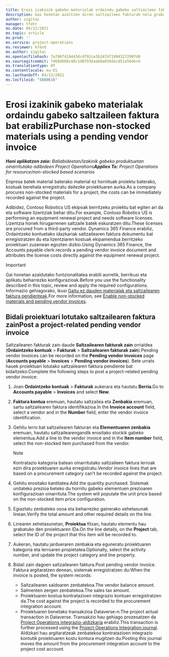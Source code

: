 ```yaml
---
title: Erosi izakinik gabeko materialak ordaindu gabeko saltzaileen faktura bat erabiliz
description: Gai honetan azaltzen diren saltzaileen fakturak nola grabatu azaltzen da.
author: sigitac
manager: tfehr
ms.date: 04/12/2021
ms.topic: article
ms.prod: ''
ms.service: project-operations
ms.reviewer: kfend
ms.author: sigitac
ms.openlocfilehash: 7a706f419443dcdf92ce3b247d719943272907d0
ms.sourcegitcommit: 7468d668c48c1d87934aab9a034decd51e56dec6
ms.translationtype: HT
ms.contentlocale: eu-ES
ms.lasthandoff: 04/13/2021
ms.locfileid: "5880616"
---
```

# <a name="purchase-non-stocked-materials-using-a-pending-vendor-invoice"></a><span data-ttu-id="25477-103">Erosi izakinik gabeko materialak ordaindu gabeko saltzaileen faktura bat erabiliz</span><span class="sxs-lookup"><span data-stu-id="25477-103">Purchase non-stocked materials using a pending vendor invoice</span></span>

<span data-ttu-id="25477-104">_**Honi aplikatzen zaio:** Baliabideetan/Izakinik gabeko produktuetan oinarritutako adibideen Project Operations_</span><span class="sxs-lookup"><span data-stu-id="25477-104">_**Applies To:** Project Operations for resource/non-stocked based scenarios_</span></span>

<span data-ttu-id="25477-105">Enpresa batek material baterako material ez hornituak proiektu baterako, kostuak berehala erregistratu daitezke proiektuaren aurka.</span><span class="sxs-lookup"><span data-stu-id="25477-105">As a company procures non-stocked materials for a project, the costs can be immediately recorded against the project.</span></span> 

<span data-ttu-id="25477-106">Adibidez, Contoso Robotics US ekipoak berritzeko proiektu bat egiten ari da eta software lizentziak behar ditu.</span><span class="sxs-lookup"><span data-stu-id="25477-106">For example, Contoso Robotics US is performing an equipment renewal project and needs software licenses.</span></span> <span data-ttu-id="25477-107">Lizentzia horiek hirugarrenen saltzaile batek eskuratzen ditu.</span><span class="sxs-lookup"><span data-stu-id="25477-107">These licenses are procured from a third-party vendor.</span></span>  <span data-ttu-id="25477-108">Dynamics 365 Finance erabiliz, Ordaintzeko kontuetako idazkariak saltzailearen faktura dokumentu bat erregistratzen du eta lizentziaren kostuak ekipamendua berritzeko proiektuari zuzenean egozten dizkio.</span><span class="sxs-lookup"><span data-stu-id="25477-108">Using Dynamics 365 Finance, the Accounts payable clerk records a pending vendor invoice document and attributes the license costs directly against the equipment renewal project.</span></span> 

> [!IMPORTANT]
> <span data-ttu-id="25477-109">Gai honetan azaldutako funtzionalitatea erabili aurretik, berrikusi eta aplikatu beharrezko konfigurazioak.</span><span class="sxs-lookup"><span data-stu-id="25477-109">Before you use the functionality described in this topic, review and apply the required configurations.</span></span> <span data-ttu-id="25477-110">Informazio gehiagorako, ikusi [Gaitu ez dauden materialak eta saltzailearen faktura pendienteak](configure-materials-nonstocked.md).</span><span class="sxs-lookup"><span data-stu-id="25477-110">For more information, see [Enable non-stocked materials and pending vendor invoices](configure-materials-nonstocked.md).</span></span> 

## <a name="post-a-project-related-pending-vendor-invoice"></a><span data-ttu-id="25477-111">Bidali proiektuari lotutako saltzailearen faktura zain</span><span class="sxs-lookup"><span data-stu-id="25477-111">Post a project-related pending vendor invoice</span></span> 

<span data-ttu-id="25477-112">Saltzailearen fakturak zain daude **Saltzailearen fakturak zain** orrialdea (**Ordaintzeko kontuak** > **Fakturak** > **Saltzailearen fakturak zain**).</span><span class="sxs-lookup"><span data-stu-id="25477-112">Pending vendor invoices can be recorded on the **Pending vendor invoices** page (**Accounts payable** > **Invoices** > **Pending vendor invoices**).</span></span> <span data-ttu-id="25477-113">Bete urrats hauek proiektuari lotutako saltzailearen faktura pendiente bat bidaltzeko:</span><span class="sxs-lookup"><span data-stu-id="25477-113">Complete the following steps to post a project-related pending vendor invoice:</span></span>

1. <span data-ttu-id="25477-114">Joan **Ordaintzeko kontuak** > **Fakturak** aukerara eta hautatu **Berria**.</span><span class="sxs-lookup"><span data-stu-id="25477-114">Go to **Accounts payable** > **Invoices** and select **New**.</span></span> 
2. <span data-ttu-id="25477-115">**Faktura kontua** eremuan, hautatu saltzailea eta **Zenbakia** eremuan, sartu saltzailearen faktura identifikazioa.</span><span class="sxs-lookup"><span data-stu-id="25477-115">In the **Invoice account** field, select a vendor and in the **Number** field, enter the vendor invoice identification.</span></span>
3. <span data-ttu-id="25477-116">Gehitu lerro bat saltzailearen fakturan eta **Elementuaren zenbakia** eremuan, hautatu saltzailearengandik erositako stockik gabeko elementua.</span><span class="sxs-lookup"><span data-stu-id="25477-116">Add a line to the vendor invoice and in the **Item number** field, select the non-stocked item purchased from the vendor.</span></span> 

    > [!NOTE]
    > <span data-ttu-id="25477-117">Kontratazio kategoria batean oinarritutako saltzaileen faktura lerroak ezin dira proiektuaren aurka erregistratu.</span><span class="sxs-lookup"><span data-stu-id="25477-117">Vendor invoice lines that are based on a procurement category can't be recorded against the project.</span></span> 
    
5. <span data-ttu-id="25477-118">Gehitu erositako kantitatea.</span><span class="sxs-lookup"><span data-stu-id="25477-118">Add the quantity purchased.</span></span> <span data-ttu-id="25477-119">Sistemak unitateko prezioa beteko du hornitu gabeko elementuen prezioaren konfigurazioan oinarrituta.</span><span class="sxs-lookup"><span data-stu-id="25477-119">The system will populate the unit price based on the non-stocked item price configuration.</span></span> 
6. <span data-ttu-id="25477-120">Egiaztatu zenbateko osoa eta beharrezko gainerako xehetasunak linean.</span><span class="sxs-lookup"><span data-stu-id="25477-120">Verify the total amount and other required details on the line.</span></span>
7. <span data-ttu-id="25477-121">Linearen xehetasunetan, **Proiektua** fitxan, hautatu elementu hau grabatuko den proiektuaren IDa.</span><span class="sxs-lookup"><span data-stu-id="25477-121">On the line details, on the **Project** tab, select the ID of the project that this item will be recorded to.</span></span>
8. <span data-ttu-id="25477-122">Aukeran, hautatu jardueraren zenbakia eta eguneratu proiektuaren kategoria eta lerroaren propietatea.</span><span class="sxs-lookup"><span data-stu-id="25477-122">Optionally, select the activity number, and update the project category and line property.</span></span>
9. <span data-ttu-id="25477-123">Bidali zain dagoen saltzailearen faktura.</span><span class="sxs-lookup"><span data-stu-id="25477-123">Post pending vendor invoice.</span></span> <span data-ttu-id="25477-124">Faktura argitaratzen denean, sistemak erregistratzen du:</span><span class="sxs-lookup"><span data-stu-id="25477-124">When the invoice is posted, the system records:</span></span>
    
    - <span data-ttu-id="25477-125">Saltzailearen saldoaren zenbatekoa.</span><span class="sxs-lookup"><span data-stu-id="25477-125">The vendor balance amount.</span></span>
    - <span data-ttu-id="25477-126">Salmenten zergen zenbatekoa.</span><span class="sxs-lookup"><span data-stu-id="25477-126">The sales tax amount.</span></span>
    - <span data-ttu-id="25477-127">Proiektuaren kostua kontratazioen integrazio kontuan erregistratzen da.</span><span class="sxs-lookup"><span data-stu-id="25477-127">The cost against the project is recorded to the procurement integration account.</span></span>
    - <span data-ttu-id="25477-128">Proiektuaren benetako transakzioa Dataverse-n.</span><span class="sxs-lookup"><span data-stu-id="25477-128">The project actual transaction in Dataverse.</span></span> <span data-ttu-id="25477-129">Transakzio hau gehiago prozesatzen da [Project Operations integrazio-aldizkaria](../project-accounting/project-operations-integration-journal.md) erabiliz.</span><span class="sxs-lookup"><span data-stu-id="25477-129">This transaction is further processed using the [Project Operations Integration journal](../project-accounting/project-operations-integration-journal.md).</span></span> <span data-ttu-id="25477-130">Aldizkari hau argitaratzeak zenbatekoa kontratazioen integrazio kontutik proiektuaren kostu kontura mugitzen du.</span><span class="sxs-lookup"><span data-stu-id="25477-130">Posting this journal moves the amount from the procurement integration account to the project cost account.</span></span>
